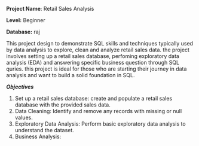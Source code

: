 **Project Name**: Retail Sales Analysis

**Level:** Beginner

**Database:** raj


This project design to demonstrate SQL skills and techniques typically used by data analysis to explore, clean and analyze retail sales data. the project involves setting up a retail sales database, perfoming exploratory data analysis (EDA) and answering specific business question through SQL quries. this project is ideal for those who are starting their journey in data analysis and want to build a solid foundation in SQL.

*****Objectives*****

1. Set up a retail sales database: create and populate a retail sales database with the provided sales data.
2. Data Cleaning: Identify and remove any records with missing or null values.
3. Exploratory Data Analysis: Perform basic exploratory data analysis to understand the dataset.
4. Business Analysis: 
